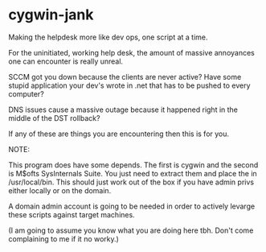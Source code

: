 # cygwin-jank
Making the helpdesk more like dev ops, one script at a time. 

For the uninitiated, working help desk, the amount of massive annoyances one can encounter is really unreal. 

SCCM got you down because the clients are never active? Have some stupid application your dev's wrote in .net that has to be pushed to every computer? 

DNS issues cause a massive outage because it happened right in the middle of the DST rollback? 

If any of these are things you are encountering then this is for you. 

NOTE:

This program does have some depends. The first is cygwin and the second is M$ofts SysInternals Suite. You just need to extract them and place the in /usr/local/bin. This should just work out of the box if you have admin privs either locally or on the domain. 

A domain admin account is going to be needed in order to actively levarge these scripts against target machines. 

(I am going to assume you know what you are doing here tbh. Don't come complaining to me if it no worky.)
